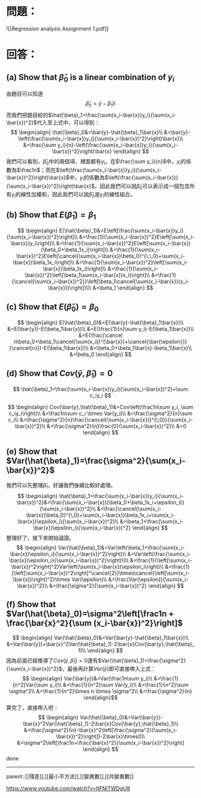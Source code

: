 # 問題：
![[Regression analysis Assignment 1.pdf]]
# 回答：
## (a) Show that $\hat{\beta}_0$ is a linear combination of $y_i$
由題目可以知道
$$
\hat{\beta}_0=\bar{y}-\hat{\beta}_1\bar{x}
$$
而我們把題目給的$\hat{\beta}_1=\frac{\sum(x_i-\bar{x})y_i}{\sum(x_i-\bar{x})^2}$代入至上式中，可以得到：
$$
\begin{align}
\hat{\beta}_0&=\bar{y}-\hat{\beta}_1\bar{x}\\
&=\bar{y}-\left(\frac{\sum(x_i-\bar{x})y_i}{\sum(x_i-\bar{x})^2}\right)\bar{x}\\
&=\frac{\sum y_i}{n}-\left(\frac{\sum(x_i-\bar{x})y_i}{\sum(x_i-\bar{x})^2}\right)\bar{x}
\end{align}
$$
我們可以看到，$\hat{\beta}_0$中的兩個項，裡面都有$y_i$。在$\frac{\sum y_i}{n}$中，$y_i$的係數為$\frac1n$；而在$\left(\frac{\sum(x_i-\bar{x})y_i}{\sum(x_i-\bar{x})^2}\right)\bar{x}$中，$y_i$的係數為$\left(\frac{\sum(x_i-\bar{x})}{\sum(x_i-\bar{x})^2}\right)\bar{x}$。因此我們可以說$\hat{\beta}_0$可以表示成一個包含所有$y_i$的線性加權和，因此我們可以說$\hat{\beta}_0$是$y_i$的線性組合。
## (b) Show that $E(\hat{\beta}_1)=\beta_1$
$$
\begin{align}
E(\hat{\beta}_1)&=E\left[\frac{\sum(x_i-\bar{x})y_i}{\sum(x_i-\bar{x})^2}\right]\\
&=\frac{1}{\sum(x_i-\bar{x})^2}E\left[\sum(x_i-\bar{x})y_i\right]\\
&=\frac{1}{\sum(x_i-\bar{x})^2}E\left[\sum(x_i-\bar{x})(\beta_0+\beta_1x_i)\right]\\
&=\frac{1}{\sum(x_i-\bar{x})^2}E\left[\cancel{\sum(x_i-\bar{x})\beta_0}^{\,\,0}+\sum(x_i-\bar{x})\beta_1x_i\right]\\
&=\frac{1}{\sum(x_i-\bar{x})^2}\left[\sum(x_i-\bar{x})\beta_1x_i)\right]\\
&=\frac{1}{\sum(x_i-\bar{x})^2}\left[\beta_1\sum(x_i-\bar{x})x_i)\right]\\
&=\frac{1}{\cancel{\sum(x_i-\bar{x})^2}}\left[\beta_1\cancel{\sum(x_i-\bar{x})(x_i-\bar{x})}\right]\\\\
&=\beta_1
\end{align}
$$
## (c) Show that $E(\hat{\beta}_0)=\beta_0$
$$
\begin{align}
E(\hat{\beta}_0)&=E(\bar{y}-\hat{\beta}_1\bar{x})\\
&=E(\bar{y})-E(\beta_1\bar{x})\\
&=E(\frac{1}{n}\sum y_i)-E(\beta_1\bar{x})\\
&=E(\frac{\cancel n\beta_0+\beta_1\cancel{\sum(x_i)}^{\bar{x}}+\cancel{\bar{\epsilon}}}{\cancel{n}})-E(\beta_1\bar{x})\\
&=\beta_0+\beta_1\bar{x}-\beta_1\bar{x}\\
&=\beta_0
\end{align}
$$
## (d) Show that $Cov(\bar{y},\hat{\beta}_1)=0$
$$
\hat{\beta}_1=\frac{\sum(x_i-\bar{x})y_i}{\sum(x_i-\bar{x})^2}=\sum c_iy_i
$$

$$
\begin{align}
Cov(\bar{y},\hat{\beta}_1)&=Cov\left(\frac1n\sum y_i, \sum c_iy_i\right)\\
&=\frac1n\sum c_i \times Var(y_i)\\
&=\frac{\sigma^2}{n}\sum c_i\\
&=\frac{\sigma^2}{n}\frac{\cancel{\sum(x_i-\bar{x})}^{\,0}}{\sum(x_i-\bar{x})^2}\\
&=\frac{\sigma^2}{n}\frac{0}{\sum(x_i-\bar{x})^2}\\
&=0
\end{align}
$$

## (e) Show that $Var(\hat{\beta}_1)=\frac{\sigma^2}{\sum(x_i-\bar{x})^2}$
我們可以先整理$\hat{\beta}_1$，好讓我們後續比較好處理。
$$
\begin{align}
\hat{\beta}_1=\frac{\sum(x_i-\bar{x})y_i}{\sum(x_i-\bar{x})^2}&=\frac{\sum(x_i-\bar{x})(\beta_0+\beta_1x_i+\epsilon_i)}{\sum(x_i-\bar{x})^2}\\
&=\frac{\cancel{\sum(x_i-\bar{x})\beta_0}^{\,0}+\sum(x_i-\bar{x})\beta_1x_i+\sum(x_i-\bar{x})\epsilon_i}{\sum(x_i-\bar{x})^2}\\
&=\beta_1+\frac{\sum(x_i-\bar{x})\epsilon_i}{\sum(x_i-\bar{x})^2}
\end{align}
$$
整理好了，接下來開始論證。
$$
\begin{align}
Var(\hat{\beta}_1)&=Var\left(\beta_1+\frac{\sum(x_i-\bar{x})\epsilon_i}{\sum(x_i-\bar{x})^2}\right)\\
&=Var\left(\frac{\sum(x_i-\bar{x})\epsilon_i}{\sum(x_i-\bar{x})^2}\right)\\\\
&=\frac{1}{\left[\sum(x_i-\bar{x})^2\right]^2}Var\left(\sum(x_i-\bar{x})\epsilon_i\right)\\
&=\frac{1}{\left[\sum(x_i-\bar{x})^2\right]^\cancel{2}}\times\cancel{\left[\sum(x_i-\bar{x})\right]^2}\times Var(\epsilon)\\
&=\frac{Var(\epsilon)}{\sum(x_i-\bar{x})^2}\\
&=\frac{\sigma^2}{\sum(x_i-\bar{x})^2}
\end{align}
$$
## (f) Show that $Var(\hat{\beta}_0)=\sigma^2\left[\frac1n + \frac{\bar{x}^2}{\sum (x_i-\bar{x})^2}\right]$
$$
\begin{align}
Var(\hat{\beta}_0)&=Var(\bar{y}-\hat{\beta}_1\bar{x})\\
&=Var(\bar{y})+\bar{x}^2Var(\hat{\beta}_1)-2\bar{x}Cov(\bar{y},\hat{\beta}_1)\\
\end{align}
$$
因為前面已經推導了$Cov(\bar{y},\hat{\beta}_1)=0$還有$Var(\hat{\beta}_1)=\frac{\sigma^2}{\sum(x_i-\bar{x})^2}$，最後再計算$Var(\bar{y})$即可直接帶入上式：
$$
\begin{align}
Var(\bar{y})&=Var(\frac1n\sum y_i)\\
&=\frac{1}{n^2}Var(\sum y_i)\\
&=\frac{1}{n^2}\sum Var(y_i)\\
&=\frac{1}{n^2}\sum \sigma^2\\
&=\frac{1}{n^2}\times n \times \sigma^2\\
&=\frac{\sigma^2}{n}
\end{align}$$
算完了，直接帶入吧：
$$
\begin{align}
Var(\hat{\beta}_0)&=Var(\bar{y})-\bar{x}^2Var(\hat{\beta}_1)-2\bar{x}Cov(\bar{y},\hat{\beta}_1)\\
&=\frac{\sigma^2}{n}-\bar{x}^2\left[\frac{\sigma^2}{\sum(x_i-\bar{x})^2}\right])-2\bar{x}\times0\\
&=\sigma^2\left[\frac1n+\frac{\bar{x}^2}{\sum(x_i-\bar{x})^2}\right]
\end{align}
$$
done
- - -
parent::[[殘差]],[[最小平方法]],[[變異數]],[[共變異數]]

https://www.youtube.com/watch?v=ltFNlTWDgU8